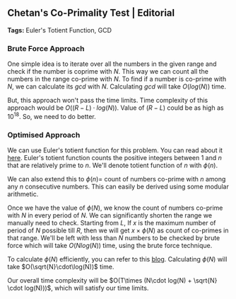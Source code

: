 ## Chetan's Co-Primality Test | Editorial

**Tags:** Euler's Totient Function, GCD 

### Brute Force Approach
One simple idea is to iterate over all the numbers in the given range and check if the number is coprime with $N$.
This way we can count all the numbers in the range co-prime with $N$. To find if a number is co-prime with $N$, we can calculate its $gcd$ with $N$. 
Calculating $gcd$ will take $O(log(N))$ time.

But, this approach won't pass the time limits.
Time complexity of this approach would be $O((R-L)\cdot log(N))$. Value of $(R-L)$ could be as high as $10^{18}$.
So, we need to do better.

### Optimised Approach
We can use Euler's totient function for this problem. You can read about it [here](https://en.wikipedia.org/wiki/Euler%27s_totient_function).
Euler's totient function counts the positive integers between $1$ and $n$ that are relatively prime to $n$. We'll denote totient function of $n$ with 
$\phi(n).$

We can also extend this to $\phi(n)=$ count of numbers co-prime with $n$ among any $n$ consecutive numbers. This can easily be derived using some 
modular arithmetic. 

Once we have the value of $\phi(N)$, we know the count of numbers co-prime with $N$ in every period of $N$. We can significantly
shorten the range we manually need to check. Starting from $L$, If $x$ is the maximum number of period of $N$ possible till $R$, then we will get 
$x\times \phi(N)$ as count of co-primes in that range. 
We'll be left with less than $N$ numbers to be checked by brute force which will take $O(N log(N))$ time, using the brute force technique.

To calculate $\phi(N)$ efficiently, you can refer to this [blog](https://www.geeksforgeeks.org/eulers-totient-function/).
Calculating $\phi(N)$ will take $O(\sqrt{N}\cdot\log(N))$ time. 

Our overall time complexity will be $O(T\times (N\cdot log(N) + \sqrt{N} \cdot log(N)))$, which will satisfy our time limits.
